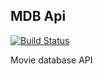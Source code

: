 ## MDB Api
[![Build Status](https://travis-ci.org/Danielos15/mdb_api.svg?branch=master)](https://travis-ci.org/Danielos15/mdb_api)

Movie database API
